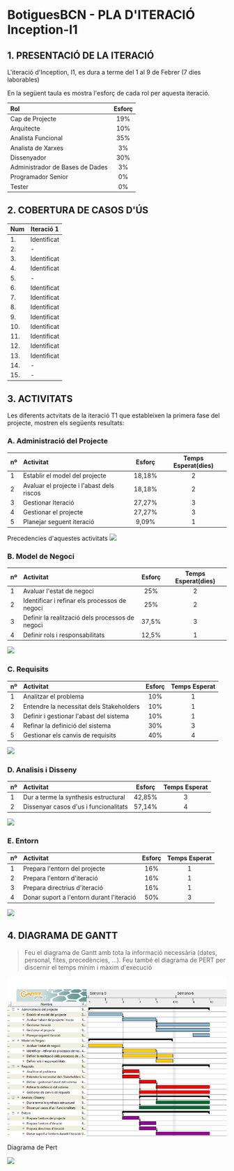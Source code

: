 ﻿
# BotiguesBCN - PLA D'ITERACIÓ Inception-I1 #


## 1. PRESENTACIÓ DE LA ITERACIÓ ##


L'iteració d'Inception, I1, es dura a terme del 1 al 9 de Febrer (7 dies laborables)

En la següent taula es mostra l'esforç de cada rol per aquesta iteració.

|Rol|Esforç|
|:---|:---:|
|Cap de Projecte|19%|
|Arquitecte|10%|
|Analista Funcional|35%|
|Analista de Xarxes|3%|
|Dissenyador|30%|
|Administrador de Bases de Dades|3%|
|Programador Senior|0%|
|Tester|0%|

## 2. COBERTURA DE CASOS D'ÚS ##

|Num|Iteració 1|
|---|---|
|1.| Identificat|
|2.|-|
|3.|Identificat|
|4.|Identificat|
|5.|-|
|6.|Identificat|
|7.|Identificat|
|8.|Identificat|
|9.|Identificat|
|10.|Identificat|
|11.|Identificat|
|12.|Identificat|
|13.|Identificat|
|14.|-|
|15.|-|

## 3. ACTIVITATS ##

Les diferents actvitats de la iteració T1 que estableixen la primera fase del projecte, mostren els següents resultats:

### A. Administració del Projecte ###

nº|Activitat|Esforç|Temps Esperat(dies)
:---|:---|:---:|:---:
1|Establir el model del projecte|18,18%|2
2|Avaluar el projecte i l'abast dels riscos|18,18%|2
3|Gestionar Iteració|27,27%|3
4|Gestionar el projecte|27,27%|3
5|Planejar seguent iteració|9,09%|1

Precedencies d'aquestes activitats
![](./imatges/PrecedenciesPlaIteracio/1.png)

### B. Model de Negoci ###

nº|Activitat|Esforç|Temps Esperat(dies)
:---|:---|:---:|:---:
1|Avaluar l'estat de negoci|25%|2
2|Identificar i refinar els processos de negoci|25%|2
3|Definir la realització dels processos de negoci|37,5%|3
4|Definir rols i responsabilitats|12,5%|1
![](./imatges/PrecedenciesPlaIteracio/2.png)
### C. Requisits ###

nº|Activitat|Esforç|Temps Esperat
:---|:---|:---:|:---:
1|Analitzar el problema|10%|1
2|Entendre la necessitat dels Stakeholders|10%|1
3|Definir i gestionar l'abast del sistema|10%|1
4|Refinar la definició del sistema|30%|3
5|Gestionar els canvis de requisits|40%|4
![](./imatges/PrecedenciesPlaIteracio/3.png)

### D. Analisis i Disseny ###

nº|Activitat|Esforç|Temps Esperat
:---|:---|:---:|:---:
1|Dur a terme la synthesis estructural|42,85%|3
2|Dissenyar casos d'us i funcionalitats|57,14%|4
![](./imatges/PrecedenciesPlaIteracio/4.png)
### E.  Entorn ###

nº|Activitat|Esforç|Temps Esperat
:---|:---|:---:|:---:
1|Prepara l'entorn del projecte|16%|1
2|Prepara l'entorn d'iteració|16%|1
3|Prepara directrius d'iteració|16%|1
4|Donar suport a l'entorn durant l'iteració|50%|3
![](./imatges/PrecedenciesPlaIteracio/5.png)


## 4. DIAGRAMA DE GANTT ##

> Feu el diagrama de Gantt amb tota la informació necessària (dates, personal, fites, precedències, ...). Feu també el diagrama de PERT per discernir el temps mínim i màxim d'execució

![](./imatges/Inception.png)

Diagrama de Pert

![](./imatges/pert.png)